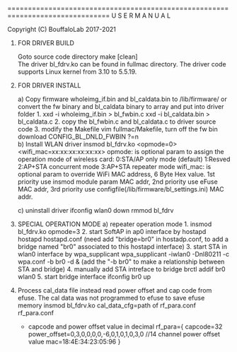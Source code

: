 ===============================================================================
			U S E R  M A N U A L

  Copyright (C) BouffaloLab 2017-2021

1) FOR DRIVER BUILD

	Goto source code directory 
	make [clean]	
	The driver bl_fdrv.ko can be found in fullmac directory.
	The driver code supports Linux kernel from 3.10 to 5.5.19.

2) FOR DRIVER INSTALL

	a) Copy firmware wholeimg_if.bin and bl_caldata.bin to /lib/firmware/
	   or 
	   convert the fw binary and bl_caldata binary to array and put into driver folder
	   1. xxd -i wholeimg_if.bin > bl_fwbin.c
	      xxd -i bl_caldata.bin  > bl_caldata.c
	   2. copy the bl_fwbin.c and bl_caldata.c to driver source code
	   3. modify the Makefile 
	      vim fullmac/Makefile, turn off the fw bin download
	      CONFIG_BL_DNLD_FWBIN ?=n  
	b) Install WLAN driver
	   insmod bl_fdrv.ko <opmode=0> <wifi_mac=xx:xx:xx:xx:xx:xx>
		opmode: is optional param to assign the operation mode of wireless card:
			0:STA/AP only mode (default)
			1:Resved
			2:AP+STA concurrent mode
			3:AP+STA repeater mode
		wifi_mac: is optional param to override WiFi MAC address, 6 Byte Hex value.
			1st priority use insmod module param MAC addr,
			2nd priority use eFuse MAC addr,
			3rd priority use configfile(/lib/firmware/bl_settings.ini) MAC addr.

	c) uninstall driver
	   ifconfig wlan0 down
	   rmmod bl_fdrv

3) SPECIAL OPERATION MODE
	a) repeater operation mode
	   1. insmod bl_fdrv.ko opmode=3
	   2. start SoftAP in ap0 interface by hostapd
			hostapd hostapd.conf	(need add "bridge=br0" in hostadp.conf, to add a bridge named "br0" associated to this hostapd interface)
	   3. start STA in wlan0 interface by wpa_supplicant
			wpa_supplicant -iwlan0 -Dnl80211 -c wpa.conf -b br0 -d & 	(add the "-b br0" to make a relationship between STA and bridge)
	   4. manually add STA intreface to bridge
			brctl addif br0 wlan0
	   5. start bridge interface
			ifconfig br0 up

4) Process cal_data file instead read power offset and cap code from efuse. The cal data was not programmed to efuse to save efuse memory
     insmod bl_fdrv.ko cal_data_cfg=path of rf_para.conf
     rf_para.conf
     * capcode and power offset value in decimal 
     rf_para={
        capcode=32
        power_offset=0,3,0,0,0,0,-6,0,1,0,1,0,3,0  //14 channel power offset value
        mac=18:4E:34:23:05:96
     }
     
